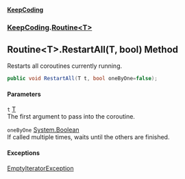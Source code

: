 #### [KeepCoding](index.md 'index')
### [KeepCoding](KeepCoding.md 'KeepCoding').[Routine&lt;T&gt;](KeepCoding_Routine_T_.md 'KeepCoding.Routine&lt;T&gt;')
## Routine&lt;T&gt;.RestartAll(T, bool) Method
Restarts all coroutines currently running.  
```csharp
public void RestartAll(T t, bool oneByOne=false);
```
#### Parameters
<a name='KeepCoding_Routine_T__RestartAll(T_bool)_t'></a>
`t` [T](KeepCoding_Routine_T_.md#KeepCoding_Routine_T__T 'KeepCoding.Routine&lt;T&gt;.T')  
The first argument to pass into the coroutine.
  
<a name='KeepCoding_Routine_T__RestartAll(T_bool)_oneByOne'></a>
`oneByOne` [System.Boolean](https://docs.microsoft.com/en-us/dotnet/api/System.Boolean 'System.Boolean')  
If called multiple times, waits until the others are finished.
  
#### Exceptions
[EmptyIteratorException](KeepCoding_EmptyIteratorException.md 'KeepCoding.EmptyIteratorException')  
